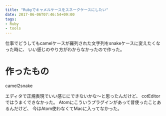 ```yaml
---
title: "Rubyでキャメルケースをスネークケースにしたい"
date: 2017-06-06T07:46:54+09:00
tags:
- Ruby
- tools
---
```


仕事でどうしてもcamelケースが羅列された文字列をsnakeケースに変えたくなった時に、
いい感じのやり方がわからなかったので作った。

<!--more-->

# 作ったもの

camel2snake

エディタで正規表現でいい感じにできないかな〜と思ったんだけど、
cotEditorではうまくできなかった。
Atomにこういうプラグインがあって昔使ったことあるんだけど、
今はAtom使わなくてMacに入ってなかった。
